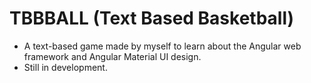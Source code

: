 # TBBBALL (Text Based Basketball)
- A text-based game made by myself to learn about the Angular web framework and Angular Material UI design.
- Still in development.
